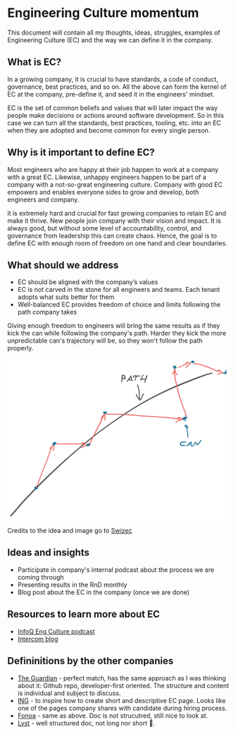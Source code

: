 # Engineering Culture momentum

This document will contain all my thoughts, ideas, struggles, examples of Engineering Culture (EC) and the way we can define it in the company.

## What is EC?

In a growing company, it is crucial to have standards, a code of conduct, governance, best practices, and so on.
All the above can form the kernel of EC at the company, pre-define it, and seed it in the engineers' mindset.

EC is the set of common beliefs and values that will later impact the way people make decisions or actions around software development. So in this case we can turn all the standards, best practices, tooling, etc. into an EC when they are adopted and become common for every single person.

## Why is it important to define EC?

Most engineers who are happy at their job happen to work at a company with a great EC. Likewise, unhappy engineers happen to be part of a company with a not-so-great engineering culture. Company with good EC empowers and enables everyone sides to grow and develop, both engineers and company.

it is extremely hard and crucial for fast growing companies to retain EC and make it thrive. New people join company with their vision and impact. It is always good, but without some level of accountability, control, and governance from leadership this can create chaos. Hence, the goal is to define EC with enough room of freedom on one hand and clear boundaries.

## What should we address

* EC should be aligned with the company’s values
* EC is not carved in the stone for all engineers and teams. Each tenant adopts what suits better for them
* Well-balanced EC provides freedom of choice and limits following the path company takes

Giving enough freedom to engineers will bring the same results as if they kick the can while following the company's path. Harder they kick the more unpredictable can's trajectory will be, so they won't follow the path properly.

![Path of ](./media/The-path-of-a-game-of-kick-the-canhcigbf.webp)

Credits to the idea and image go to [Swizec](https://swizec.com/blog/writing-software-is-like-kicking-a-can/)

## Ideas and insights

- Participate in company's internal podcast about the process we are coming through
- Presenting results in the RnD monthly
- Blog post about the EC in the company (once we are done)

## Resources to learn more about EC

- [InfoQ Eng Culture podcast](https://www.infoq.com/engineering-culture-podcast/)
- [Intercom blog](https://www.intercom.com/blog/our-engineering-culture/)

## Defininitions by the other companies

- [The Guardian](https://github.com/guardian/our-engineering-culture) - perfect match, has the same approach as I was thinking about it: Github repo, developer-first oriented. The structure and content is individual and subject to discuss.
- [ING](https://www.ing.jobs/global/careers/expertise/tech/our-engineering-culture.htm) - to inspire how to create short and descriptive EC page. Looks like one of the pages company shares with candidate during hiring process.
- [Fonoa](https://www.fonoa.com/life-at-fonoa/building-a-world-class-engineering-culture-at-fonoa) - same as above. Doc is not strucutred, still nice to look at.
- [Lyst](https://making.lyst.com/2021/10/21/engineering-principles/) - well structured doc, not long nor short 🤷.
